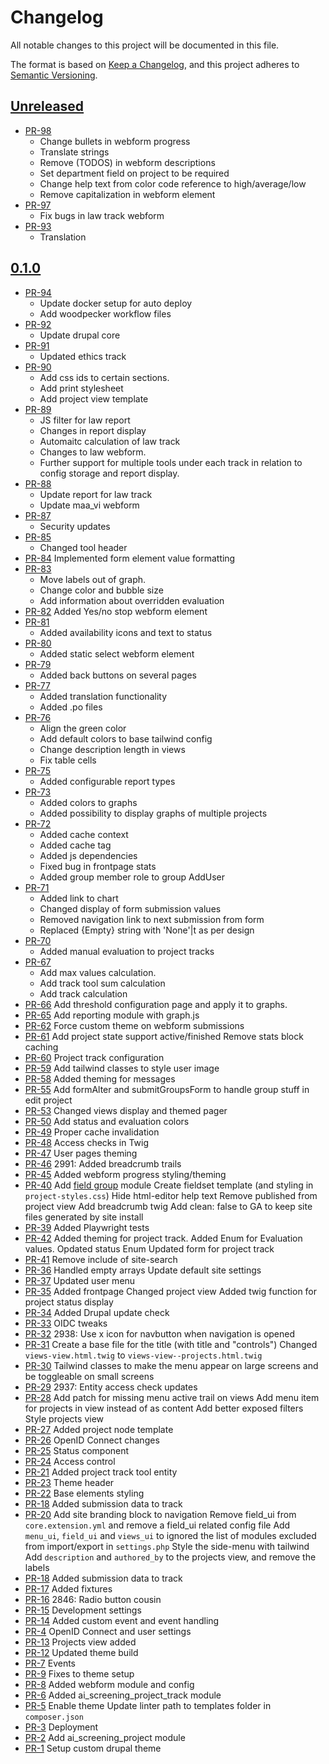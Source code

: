 # Changelog

All notable changes to this project will be documented in this file.

The format is based on [Keep a Changelog],
and this project adheres to [Semantic Versioning].

## [Unreleased]

- [PR-98](https://github.com/itk-dev/ai-screening/pull/98)
  - Change bullets in webform progress
  - Translate strings
  - Remove (TODOS) in webform descriptions
  - Set department field on project to be required
  - Change help text from color code reference to high/average/low
  - Remove capitalization in webform element
- [PR-97](https://github.com/itk-dev/ai-screening/pull/97)
  - Fix bugs in law track webform
- [PR-93](https://github.com/itk-dev/ai-screening/pull/93)
  - Translation

## [0.1.0]

- [PR-94](https://github.com/itk-dev/ai-screening/pull/94)
  - Update docker setup for auto deploy
  - Add woodpecker workflow files
- [PR-92](https://github.com/itk-dev/ai-screening/pull/92)
  - Update drupal core
- [PR-91](https://github.com/itk-dev/ai-screening/pull/91)
  - Updated ethics track
- [PR-90](https://github.com/itk-dev/ai-screening/pull/90)
  - Add css ids to certain sections.
  - Add print stylesheet
  - Add project view template
- [PR-89](https://github.com/itk-dev/ai-screening/pull/89)
  - JS filter for law report
  - Changes in report display
  - Automaitc calculation of law track
  - Changes to law webform.
  - Further support for multiple tools under each track in relation to config storage and report display.
- [PR-88](https://github.com/itk-dev/ai-screening/pull/88)
  - Update report for law track
  - Update maa_vi webform
- [PR-87](https://github.com/itk-dev/ai-screening/pull/87)
  - Security updates
- [PR-85](https://github.com/itk-dev/ai-screening/pull/85)
  - Changed tool header
- [PR-84](https://github.com/itk-dev/ai-screening/pull/84)
  Implemented form element value formatting
- [PR-83](https://github.com/itk-dev/ai-screening/pull/83)
  - Move labels out of graph.
  - Change color and bubble size
  - Add information about overridden evaluation
- [PR-82](https://github.com/itk-dev/ai-screening/pull/82)
  Added Yes/no stop webform element
- [PR-81](https://github.com/itk-dev/ai-screening/pull/81)
  - Added availability icons and text to status
- [PR-80](https://github.com/itk-dev/ai-screening/pull/80)
  - Added static select webform element
- [PR-79](https://github.com/itk-dev/ai-screening/pull/79)
  - Added back buttons on several pages
- [PR-77](https://github.com/itk-dev/ai-screening/pull/77)
  - Added translation functionality
  - Added .po files
- [PR-76](https://github.com/itk-dev/ai-screening/pull/76)
  - Align the green color
  - Add default colors to base tailwind config
  - Change description length in views
  - Fix table cells
- [PR-75](https://github.com/itk-dev/ai-screening/pull/75)
  - Added configurable report types
- [PR-73](https://github.com/itk-dev/ai-screening/pull/73)
  - Added colors to graphs
  - Added possibility to display graphs of multiple projects
- [PR-72](https://github.com/itk-dev/ai-screening/pull/72)
  - Added cache context
  - Added cache tag
  - Added js dependencies
  - Fixed bug in frontpage stats
  - Added group member role to group AddUser
- [PR-71](https://github.com/itk-dev/ai-screening/pull/71)
  - Added link to chart
  - Changed display of form submission values
  - Removed navigation link to next submission from form
  - Replaced {Empty} string with 'None'|t as per design
- [PR-70](https://github.com/itk-dev/ai-screening/pull/70)
  - Added manual evaluation to project tracks
- [PR-67](https://github.com/itk-dev/ai-screening/pull/67)
  - Add max values calculation.
  - Add track tool sum calculation
  - Add track calculation
- [PR-66](https://github.com/itk-dev/ai-screening/pull/66)
  Add threshold configuration page and apply it to graphs.
- [PR-65](https://github.com/itk-dev/ai-screening/pull/65)
  Add reporting module with graph.js
- [PR-62](https://github.com/itk-dev/ai-screening/pull/62)
  Force custom theme on webform submissions
- [PR-61](https://github.com/itk-dev/ai-screening/pull/61)
  Add project state support active/finished
  Remove stats block caching
- [PR-60](https://github.com/itk-dev/ai-screening/pull/60)
  Project track configuration
- [PR-59](https://github.com/itk-dev/ai-screening/pull/59)
  Add tailwind classes to style user image
- [PR-58](https://github.com/itk-dev/ai-screening/pull/58)
  Added theming for messages
- [PR-55](https://github.com/itk-dev/ai-screening/pull/55)
  Add formAlter and submitGroupsForm to handle group stuff in edit project
- [PR-53](https://github.com/itk-dev/ai-screening/pull/53)
  Changed views display and themed pager
- [PR-50](https://github.com/itk-dev/ai-screening/pull/50)
  Add status and evaluation colors
- [PR-49](https://github.com/itk-dev/ai-screening/pull/49)
  Proper cache invalidation
- [PR-48](https://github.com/itk-dev/ai-screening/pull/48)
  Access checks in Twig
- [PR-47](https://github.com/itk-dev/ai-screening/pull/47)
  User pages theming
- [PR-46](https://github.com/itk-dev/ai-screening/pull/46)
  2991: Added breadcrumb trails
- [PR-45](https://github.com/itk-dev/ai-screening/pull/45)
  Added webform progress styling/theming
- [PR-40](https://github.com/itk-dev/ai-screening/pull/40)
  Add [field group](https://www.drupal.org/project/field_group) module
  Create fieldset template (and styling in `project-styles.css`)
  Hide html-editor help text
  Remove published from project view
  Add breadcrumb twig
  Add clean: false to GA to keep site files generated by site install
- [PR-39](https://github.com/itk-dev/ai-screening/pull/39)
  Added Playwright tests
- [PR-42](https://github.com/itk-dev/ai-screening/pull/42)
  Added theming for project track.
  Added Enum for Evaluation values.
  Opdated status Enum
  Updated form for project track
- [PR-41](https://github.com/itk-dev/ai-screening/pull/41)
  Remove include of site-search
- [PR-36](https://github.com/itk-dev/ai-screening/pull/36)
  Handled empty arrays
  Update default site settings
- [PR-37](https://github.com/itk-dev/ai-screening/pull/37)
  Updated user menu
- [PR-35](https://github.com/itk-dev/ai-screening/pull/35)
  Added frontpage
  Changed project view
  Added twig function for project status display
- [PR-34](https://github.com/itk-dev/ai-screening/pull/34)
  Added Drupal update check
- [PR-33](https://github.com/itk-dev/ai-screening/pull/33)
  OIDC tweaks
- [PR-32](https://github.com/itk-dev/ai-screening/pull/32)
  2938: Use x icon for navbutton when navigation is opened
- [PR-31](https://github.com/itk-dev/ai-screening/pull/31)
  Create a base file for the title (with title and "controls")
  Changed `views-view.html.twig` to `views-view--projects.html.twig`
- [PR-30](https://github.com/itk-dev/ai-screening/pull/30)
  Tailwind classes to make the menu appear on large screens and be toggleable on small screens
- [PR-29](https://github.com/itk-dev/ai-screening/pull/29)
  2937: Entity access check updates
- [PR-28](https://github.com/itk-dev/ai-screening/pull/28)
  Add patch for missing menu active trail on views
  Add menu item for projects in view instead of as content
  Add better exposed filters
  Style projects view
- [PR-27](https://github.com/itk-dev/ai-screening/pull/27)
  Added project node template
- [PR-26](https://github.com/itk-dev/ai-screening/pull/26)
  OpenID Connect changes
- [PR-25](https://github.com/itk-dev/ai-screening/pull/25)
  Status component
- [PR-24](https://github.com/itk-dev/ai-screening/pull/24)
  Access control
- [PR-21](https://github.com/itk-dev/ai-screening/pull/21)
  Added project track tool entity
- [PR-23](https://github.com/itk-dev/ai-screening/pull/23)
  Theme header
- [PR-22](https://github.com/itk-dev/ai-screening/pull/22)
  Base elements styling
- [PR-18](https://github.com/itk-dev/ai-screening/pull/18)
  Added submission data to track
- [PR-20](https://github.com/itk-dev/ai-screening/pull/20)
  Add site branding block to navigation
  Remove field_ui from `core.extension.yml` and remove a field_ui related config file
  Add `menu_ui`, `field_ui` and `views_ui` to ignored the list of modules excluded from import/export in `settings.php`
  Style the side-menu with tailwind
  Add `description` and `authored_by` to the projects view, and remove the labels
- [PR-18](https://github.com/itk-dev/ai-screening/pull/18)
  Added submission data to track
- [PR-17](https://github.com/itk-dev/ai-screening/pull/17)
  Added fixtures
- [PR-16](https://github.com/itk-dev/ai-screening/pull/16)
  2846: Radio button cousin
- [PR-15](https://github.com/itk-dev/ai-screening/pull/15)
  Development settings
- [PR-14](https://github.com/itk-dev/ai-screening/pull/14)
  Added custom event and event handling
- [PR-4](https://github.com/itk-dev/ai-screening/pull/4)
  OpenID Connect and user settings
- [PR-13](https://github.com/itk-dev/ai-screening/pull/13)
  Projects view added
- [PR-12](https://github.com/itk-dev/ai-screening/pull/12)
  Updated theme build
- [PR-7](https://github.com/itk-dev/ai-screening/pull/7)
  Events
- [PR-9](https://github.com/itk-dev/ai-screening/pull/9)
  Fixes to theme setup
- [PR-8](https://github.com/itk-dev/ai-screening/pull/8)
  Added webform module and config
- [PR-6](https://github.com/itk-dev/ai-screening/pull/6)
  Added ai_screening_project_track module
- [PR-5](https://github.com/itk-dev/ai-screening/pull/5)
  Enable theme
  Update linter path to templates folder in `composer.json`
- [PR-3](https://github.com/itk-dev/ai-screening/pull/3)
  Deployment
- [PR-2](https://github.com/itk-dev/ai-screening/pull/2)
  Add ai_screening_project module
- [PR-1](https://github.com/itk-dev/ai-screening/pull/1)
  Setup custom drupal theme

[Keep a Changelog]: https://keepachangelog.com/en/1.1.0/
[Semantic Versioning]: https://semver.org/spec/v2.0.0.html
[Unreleased]: https://github.com/itk-dev/ai-screening/compare/0.1.0...HEAD
[0.1.0]: https://github.com/itk-dev/ai-screening/releases/tag/0.1.0
